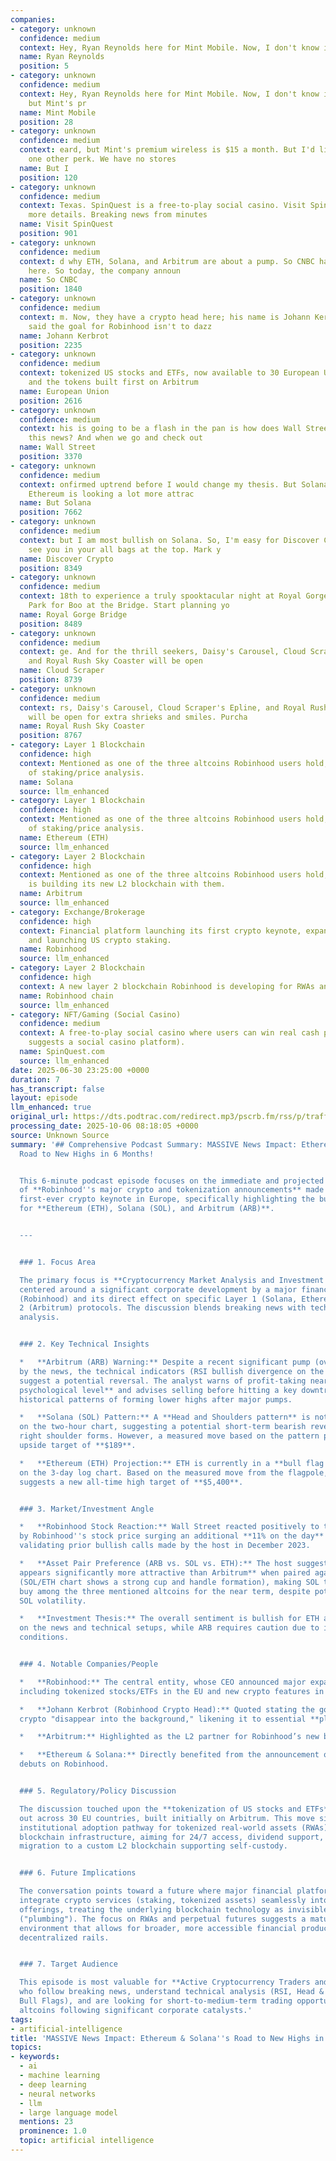```yaml
---
companies:
- category: unknown
  confidence: medium
  context: Hey, Ryan Reynolds here for Mint Mobile. Now, I don't know if you've
  name: Ryan Reynolds
  position: 5
- category: unknown
  confidence: medium
  context: Hey, Ryan Reynolds here for Mint Mobile. Now, I don't know if you've heard,
    but Mint's pr
  name: Mint Mobile
  position: 28
- category: unknown
  confidence: medium
  context: eard, but Mint's premium wireless is $15 a month. But I'd like to offer
    one other perk. We have no stores
  name: But I
  position: 120
- category: unknown
  confidence: medium
  context: Texas. SpinQuest is a free-to-play social casino. Visit SpinQuest.com for
    more details. Breaking news from minutes
  name: Visit SpinQuest
  position: 901
- category: unknown
  confidence: medium
  context: d why ETH, Solana, and Arbitrum are about a pump. So CNBC has an article
    here. So today, the company announ
  name: So CNBC
  position: 1840
- category: unknown
  confidence: medium
  context: m. Now, they have a crypto head here; his name is Johann Kerbrot, and he
    said the goal for Robinhood isn't to dazz
  name: Johann Kerbrot
  position: 2235
- category: unknown
  confidence: medium
  context: tokenized US stocks and ETFs, now available to 30 European Union countries,
    and the tokens built first on Arbitrum
  name: European Union
  position: 2616
- category: unknown
  confidence: medium
  context: his is going to be a flash in the pan is how does Wall Street react to
    this news? And when we go and check out
  name: Wall Street
  position: 3370
- category: unknown
  confidence: medium
  context: onfirmed uptrend before I would change my thesis. But Solana compared to
    Ethereum is looking a lot more attrac
  name: But Solana
  position: 7662
- category: unknown
  confidence: medium
  context: but I am most bullish on Solana. So, I'm easy for Discover Crypto. I'll
    see you in your all bags at the top. Mark y
  name: Discover Crypto
  position: 8349
- category: unknown
  confidence: medium
  context: 18th to experience a truly spooktacular night at Royal Gorge Bridge and
    Park for Boo at the Bridge. Start planning yo
  name: Royal Gorge Bridge
  position: 8489
- category: unknown
  confidence: medium
  context: ge. And for the thrill seekers, Daisy's Carousel, Cloud Scraper's Epline,
    and Royal Rush Sky Coaster will be open
  name: Cloud Scraper
  position: 8739
- category: unknown
  confidence: medium
  context: rs, Daisy's Carousel, Cloud Scraper's Epline, and Royal Rush Sky Coaster
    will be open for extra shrieks and smiles. Purcha
  name: Royal Rush Sky Coaster
  position: 8767
- category: Layer 1 Blockchain
  confidence: high
  context: Mentioned as one of the three altcoins Robinhood users hold, and a focus
    of staking/price analysis.
  name: Solana
  source: llm_enhanced
- category: Layer 1 Blockchain
  confidence: high
  context: Mentioned as one of the three altcoins Robinhood users hold, and a focus
    of staking/price analysis.
  name: Ethereum (ETH)
  source: llm_enhanced
- category: Layer 2 Blockchain
  confidence: high
  context: Mentioned as one of the three altcoins Robinhood users hold; Robinhood
    is building its new L2 blockchain with them.
  name: Arbitrum
  source: llm_enhanced
- category: Exchange/Brokerage
  confidence: high
  context: Financial platform launching its first crypto keynote, expanding EU offerings,
    and launching US crypto staking.
  name: Robinhood
  source: llm_enhanced
- category: Layer 2 Blockchain
  confidence: high
  context: A new layer 2 blockchain Robinhood is developing for RWAs and 24/7 trading.
  name: Robinhood chain
  source: llm_enhanced
- category: NFT/Gaming (Social Casino)
  confidence: medium
  context: A free-to-play social casino where users can win real cash prizes (context
    suggests a social casino platform).
  name: SpinQuest.com
  source: llm_enhanced
date: 2025-06-30 23:25:00 +0000
duration: 7
has_transcript: false
layout: episode
llm_enhanced: true
original_url: https://dts.podtrac.com/redirect.mp3/pscrb.fm/rss/p/traffic.libsyn.com/secure/bitboycrypto/MASSIVE_News_Impact_Ethereum__Solanas_Road_to_N.mp3?dest-id=2621528
processing_date: 2025-10-06 08:18:05 +0000
source: Unknown Source
summary: '## Comprehensive Podcast Summary: MASSIVE News Impact: Ethereum & Solana''s
  Road to New Highs in 6 Months!


  This 6-minute podcast episode focuses on the immediate and projected market impact
  of **Robinhood''s major crypto and tokenization announcements** made during its
  first-ever crypto keynote in Europe, specifically highlighting the bullish implications
  for **Ethereum (ETH), Solana (SOL), and Arbitrum (ARB)**.


  ---


  ### 1. Focus Area

  The primary focus is **Cryptocurrency Market Analysis and Investment Strategy**,
  centered around a significant corporate development by a major financial platform
  (Robinhood) and its direct effect on specific Layer 1 (Solana, Ethereum) and Layer
  2 (Arbitrum) protocols. The discussion blends breaking news with technical chart
  analysis.


  ### 2. Key Technical Insights

  *   **Arbitrum (ARB) Warning:** Despite a recent significant pump (over 100%) driven
  by the news, the technical indicators (RSI bullish divergence on the 12-hour chart)
  suggest a potential reversal. The analyst warns of profit-taking near the **$0.50
  psychological level** and advises selling before hitting a key downtrend line, citing
  historical patterns of forming lower highs after major pumps.

  *   **Solana (SOL) Pattern:** A **Head and Shoulders pattern** is noted forming
  on the two-hour chart, suggesting a potential short-term bearish reversal if the
  right shoulder forms. However, a measured move based on the pattern projects a potential
  upside target of **$189**.

  *   **Ethereum (ETH) Projection:** ETH is currently in a **bull flag pennant** formation
  on the 3-day log chart. Based on the measured move from the flagpole, the projection
  suggests a new all-time high target of **$5,400**.


  ### 3. Market/Investment Angle

  *   **Robinhood Stock Reaction:** Wall Street reacted positively to the news, evidenced
  by Robinhood''s stock price surging an additional **11% on the day** of the announcement,
  validating prior bullish calls made by the host in December 2023.

  *   **Asset Pair Preference (ARB vs. SOL vs. ETH):** The host suggests that **Solana
  appears significantly more attractive than Arbitrum** when paired against Ethereum
  (SOL/ETH chart shows a strong cup and handle formation), making SOL the preferred
  buy among the three mentioned altcoins for the near term, despite potential short-term
  SOL volatility.

  *   **Investment Thesis:** The overall sentiment is bullish for ETH and SOL based
  on the news and technical setups, while ARB requires caution due to immediate overbought
  conditions.


  ### 4. Notable Companies/People

  *   **Robinhood:** The central entity, whose CEO announced major expansion plans,
  including tokenized stocks/ETFs in the EU and new crypto features in the US.

  *   **Johann Kerbrot (Robinhood Crypto Head):** Quoted stating the goal is to make
  crypto "disappear into the background," likening it to essential **plumbing**.

  *   **Arbitrum:** Highlighted as the L2 partner for Robinhood’s new blockchain infrastructure.

  *   **Ethereum & Solana:** Directly benefited from the announcement of US staking
  debuts on Robinhood.


  ### 5. Regulatory/Policy Discussion

  The discussion touched upon the **tokenization of US stocks and ETFs** being rolled
  out across 30 EU countries, built initially on Arbitrum. This move signals a significant
  institutional adoption pathway for tokenized real-world assets (RWAs) utilizing
  blockchain infrastructure, aiming for 24/7 access, dividend support, and eventual
  migration to a custom L2 blockchain supporting self-custody.


  ### 6. Future Implications

  The conversation points toward a future where major financial platforms like Robinhood
  integrate crypto services (staking, tokenized assets) seamlessly into their core
  offerings, treating the underlying blockchain technology as invisible infrastructure
  ("plumbing"). The focus on RWAs and perpetual futures suggests a maturing regulatory
  environment that allows for broader, more accessible financial products built on
  decentralized rails.


  ### 7. Target Audience

  This episode is most valuable for **Active Cryptocurrency Traders and Investors**
  who follow breaking news, understand technical analysis (RSI, Head & Shoulders,
  Bull Flags), and are looking for short-to-medium-term trading opportunities in major
  altcoins following significant corporate catalysts.'
tags:
- artificial-intelligence
title: 'MASSIVE News Impact: Ethereum & Solana''s Road to New Highs in 6 Months!'
topics:
- keywords:
  - ai
  - machine learning
  - deep learning
  - neural networks
  - llm
  - large language model
  mentions: 23
  prominence: 1.0
  topic: artificial intelligence
---
```


<!-- Episode automatically generated from analysis data -->
<!-- Processing completed: 2025-10-06 08:18:05 UTC -->
